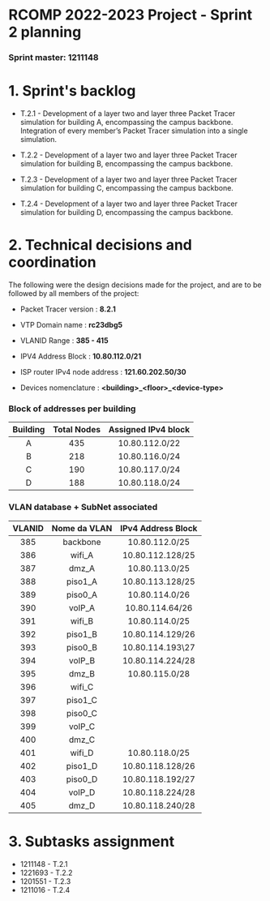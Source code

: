 RCOMP 2022-2023 Project - Sprint 2 planning
===========================================
### Sprint master: 1211148 ###

# 1. Sprint's backlog #

* T.2.1 - Development of a layer two and layer three Packet Tracer
  simulation for building A, encompassing the campus backbone.
  Integration of every member’s Packet Tracer simulation into
  a single simulation.


* T.2.2 - Development of a layer two and layer three Packet Tracer
  simulation for building B, encompassing the campus backbone.

* T.2.3 - Development of a layer two and layer three Packet Tracer
  simulation for building C, encompassing the campus backbone.


* T.2.4 - Development of a layer two and layer three Packet Tracer
  simulation for building D, encompassing the campus backbone.


# 2. Technical decisions and coordination #

The following were the design decisions made for the project, and are to be followed by all members of the project:

* Packet Tracer version : **8.2.1**
* VTP Domain name : **rc23dbg5**
* VLANID Range : **385 - 415**
* IPV4 Address Block : **10.80.112.0/21**
* ISP router IPv4 node address : **121.60.202.50/30**

* Devices nomenclature : **<building\>\_<floor\>\_<device-type\>**

### Block of addresses per building ###

| Building | Total Nodes | Assigned IPv4 block |
|:--------:|:-----------:|:-------------------:|
|    A     |     435     |   10.80.112.0/22    |
|    B     |     218     |   10.80.116.0/24    |
|    C     |     190     |   10.80.117.0/24    |
|    D     |     188     |   10.80.118.0/24    |


### VLAN database + SubNet associated ###

| VLANID | Nome da VLAN | IPv4 Address Block |
|:------:|:------------:|:------------------:|
|  385   |   backbone   |   10.80.112.0/25   |
|  386   |    wifi_A    |  10.80.112.128/25  |
|  387   |    dmz_A     |   10.80.113.0/25   |
|  388   |   piso1_A    |  10.80.113.128/25  |
|  389   |   piso0_A    |   10.80.114.0/26   |
|  390   |    voIP_A    |  10.80.114.64/26   |
|  391   |    wifi_B    |  10.80.114.0/25    |
|  392   |   piso1_B    |  10.80.114.129/26  |
|  393   |   piso0_B    |  10.80.114.193\27  |
|  394   |    voIP_B    |  10.80.114.224/28  |
|  395   |    dmz_B     |  10.80.115.0/28    |
|  396   |    wifi_C    |                    |
|  397   |   piso1_C    |                    |
|  398   |   piso0_C    |                    |
|  399   |    voIP_C    |                    |
|  400   |    dmz_C     |                    |
|  401   |    wifi_D    |   10.80.118.0/25   |
|  402   |   piso1_D    |  10.80.118.128/26  |
|  403   |   piso0_D    |  10.80.118.192/27  |
|  404   |    voIP_D    |  10.80.118.224/28  |
|  405   |    dmz_D     |  10.80.118.240/28  |



# 3. Subtasks assignment #

* 1211148 - T.2.1
* 1221693 - T.2.2
* 1201551 - T.2.3
* 1211016 - T.2.4